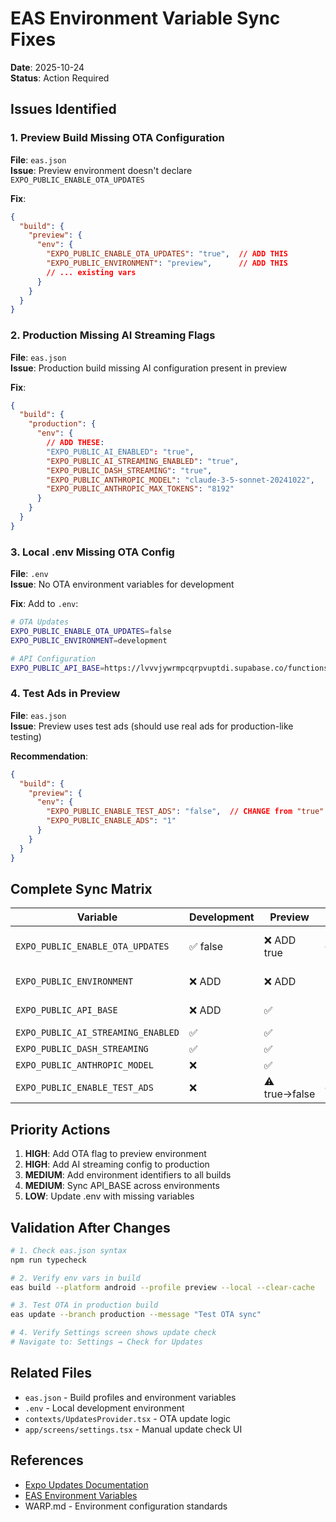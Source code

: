 # EAS Environment Variable Sync Fixes

**Date**: 2025-10-24  
**Status**: Action Required

## Issues Identified

### 1. Preview Build Missing OTA Configuration
**File**: `eas.json`  
**Issue**: Preview environment doesn't declare `EXPO_PUBLIC_ENABLE_OTA_UPDATES`

**Fix**:
```json
{
  "build": {
    "preview": {
      "env": {
        "EXPO_PUBLIC_ENABLE_OTA_UPDATES": "true",  // ADD THIS
        "EXPO_PUBLIC_ENVIRONMENT": "preview",      // ADD THIS
        // ... existing vars
      }
    }
  }
}
```

### 2. Production Missing AI Streaming Flags
**File**: `eas.json`  
**Issue**: Production build missing AI configuration present in preview

**Fix**:
```json
{
  "build": {
    "production": {
      "env": {
        // ADD THESE:
        "EXPO_PUBLIC_AI_ENABLED": "true",
        "EXPO_PUBLIC_AI_STREAMING_ENABLED": "true",
        "EXPO_PUBLIC_DASH_STREAMING": "true",
        "EXPO_PUBLIC_ANTHROPIC_MODEL": "claude-3-5-sonnet-20241022",
        "EXPO_PUBLIC_ANTHROPIC_MAX_TOKENS": "8192"
      }
    }
  }
}
```

### 3. Local .env Missing OTA Config
**File**: `.env`  
**Issue**: No OTA environment variables for development

**Fix**: Add to `.env`:
```bash
# OTA Updates
EXPO_PUBLIC_ENABLE_OTA_UPDATES=false
EXPO_PUBLIC_ENVIRONMENT=development

# API Configuration
EXPO_PUBLIC_API_BASE=https://lvvvjywrmpcqrpvuptdi.supabase.co/functions/v1
```

### 4. Test Ads in Preview
**File**: `eas.json`  
**Issue**: Preview uses test ads (should use real ads for production-like testing)

**Recommendation**:
```json
{
  "build": {
    "preview": {
      "env": {
        "EXPO_PUBLIC_ENABLE_TEST_ADS": "false",  // CHANGE from "true"
        "EXPO_PUBLIC_ENABLE_ADS": "1"
      }
    }
  }
}
```

## Complete Sync Matrix

| Variable | Development | Preview | Production | .env |
|----------|-------------|---------|------------|------|
| `EXPO_PUBLIC_ENABLE_OTA_UPDATES` | ✅ false | ❌ ADD true | ✅ true | ❌ ADD false |
| `EXPO_PUBLIC_ENVIRONMENT` | ❌ ADD | ❌ ADD | ❌ ADD | ❌ ADD |
| `EXPO_PUBLIC_API_BASE` | ❌ ADD | ✅ | ❌ ADD | ❌ ADD |
| `EXPO_PUBLIC_AI_STREAMING_ENABLED` | ✅ | ✅ | ❌ ADD | ✅ |
| `EXPO_PUBLIC_DASH_STREAMING` | ✅ | ✅ | ❌ ADD | ✅ |
| `EXPO_PUBLIC_ANTHROPIC_MODEL` | ❌ | ✅ | ❌ ADD | ❌ |
| `EXPO_PUBLIC_ENABLE_TEST_ADS` | ❌ | ⚠️ true→false | ✅ false | ✅ |

## Priority Actions

1. **HIGH**: Add OTA flag to preview environment
2. **HIGH**: Add AI streaming config to production
3. **MEDIUM**: Add environment identifiers to all builds
4. **MEDIUM**: Sync API_BASE across environments
5. **LOW**: Update .env with missing variables

## Validation After Changes

```bash
# 1. Check eas.json syntax
npm run typecheck

# 2. Verify env vars in build
eas build --platform android --profile preview --local --clear-cache

# 3. Test OTA in production build
eas update --branch production --message "Test OTA sync"

# 4. Verify Settings screen shows update check
# Navigate to: Settings → Check for Updates
```

## Related Files
- `eas.json` - Build profiles and environment variables
- `.env` - Local development environment
- `contexts/UpdatesProvider.tsx` - OTA update logic
- `app/screens/settings.tsx` - Manual update check UI

## References
- [Expo Updates Documentation](https://docs.expo.dev/versions/v53.0.0/sdk/updates/)
- [EAS Environment Variables](https://docs.expo.dev/build-reference/variables/)
- WARP.md - Environment configuration standards
